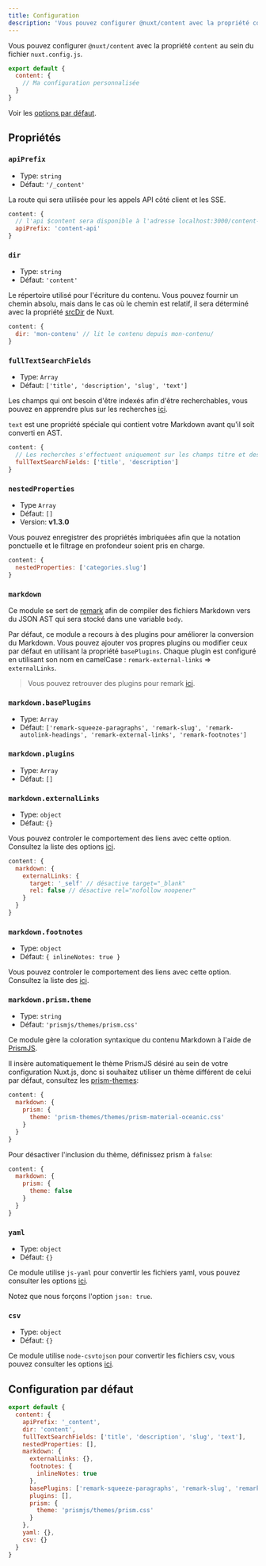 ```yaml
---
title: Configuration
description: 'Vous pouvez configurer @nuxt/content avec la propriété content au sein du fichier nuxt.config.js'
---
```


Vous pouvez configurer `@nuxt/content` avec la propriété `content` au sein du fichier `nuxt.config.js`.

```js [nuxt.config.js]
export default {
  content: {
    // Ma configuration personnalisée
  }
}
```

Voir les [options par défaut](#configuration-par-défaut).

## Propriétés

### `apiPrefix`

- Type: `string`
- Défaut: `'/_content'`

La route qui sera utilisée pour les appels API côté client et les SSE.

```js [nuxt.config.js]
content: {
  // l'api $content sera disponible à l'adresse localhost:3000/content-api
  apiPrefix: 'content-api'
}
```

### `dir`

- Type: `string`
- Défaut: `'content'`

Le répertoire utilisé pour l'écriture du contenu. Vous pouvez fournir un chemin absolu, mais dans le cas où le chemin est relatif, il sera déterminé avec la propriété [srcDir](https://nuxtjs.org/api/configuration-srcdir) de Nuxt.

```js [nuxt.config.js]
content: {
  dir: 'mon-contenu' // lit le contenu depuis mon-contenu/
}
```

### `fullTextSearchFields`

- Type: `Array`
- Défaut: `['title', 'description', 'slug', 'text']`

Les champs qui ont besoin d'être indexés afin d'être recherchables, vous pouvez en apprendre plus sur les recherches [ici](/fr/fetching#searchfield-value).

`text` est une propriété spéciale qui contient votre Markdown avant qu'il soit converti en AST.

```js [nuxt.config.js]
content: {
  // Les recherches s'effectuent uniquement sur les champs titre et description
  fullTextSearchFields: ['title', 'description']
}
```

### `nestedProperties`

- Type `Array`
- Défaut: `[]`
- Version: **v1.3.0**

Vous pouvez enregistrer des propriétés imbriquées afin que la notation ponctuelle et le filtrage en profondeur soient pris en charge.

```js [nuxt.config.js]
content: {
  nestedProperties: ['categories.slug']
}
```

### `markdown`

Ce module se sert de [remark](https://github.com/remarkjs/remark) afin de compiler des fichiers Markdown vers du JSON AST qui sera stocké dans une variable `body`.

Par défaut, ce module a recours à des plugins pour améliorer la conversion du Markdown. Vous pouvez ajouter vos propres plugins ou modifier ceux par défaut en utilisant la propriété `basePlugins`. Chaque plugin est configuré en utilisant son nom en camelCase : `remark-external-links` => `externalLinks`.

> Vous pouvez retrouver des plugins pour remark [ici](https://github.com/remarkjs/remark/blob/master/doc/plugins.md#list-of-plugins).

### `markdown.basePlugins`

- Type: `Array`
- Défaut: `['remark-squeeze-paragraphs', 'remark-slug', 'remark-autolink-headings', 'remark-external-links', 'remark-footnotes']`

### `markdown.plugins`

- Type: `Array`
- Défaut: `[]`

### `markdown.externalLinks`

- Type: `object`
- Défaut: `{}`

Vous pouvez controler le comportement des liens avec cette option. Consultez la liste des options [ici](https://github.com/remarkjs/remark-external-links#api).

```js [nuxt.config.js]
content: {
  markdown: {
    externalLinks: {
      target: '_self' // désactive target="_blank"
      rel: false // désactive rel="nofollow noopener"
    }
  }
}
```

### `markdown.footnotes`

- Type: `object`
- Défaut: `{ inlineNotes: true }`

Vous pouvez controler le comportement des liens avec cette option. Consultez la liste des [ici](https://github.com/remarkjs/remark-footnotes#remarkusefootnotes-options).

### `markdown.prism.theme`

- Type: `string`
- Défaut: `'prismjs/themes/prism.css'`

Ce module gère la coloration syntaxique du contenu Markdown à l'aide de [PrismJS](https://prismjs.com).

Il insère automatiquement le thème PrismJS désiré au sein de votre configuration Nuxt.js, donc si souhaitez utiliser un thème différent de celui par défaut, consultez les [prism-themes](https://github.com/PrismJS/prism-themes):

```js [nuxt.config.js]
content: {
  markdown: {
    prism: {
      theme: 'prism-themes/themes/prism-material-oceanic.css'
    }
  }
}
```

Pour désactiver l'inclusion du thème, définissez prism à `false`:

```js [nuxt.config.js]
content: {
  markdown: {
    prism: {
      theme: false
    }
  }
}
```

### `yaml`

- Type: `object`
- Défaut: `{}`

Ce module utilise `js-yaml` pour convertir les fichiers yaml, vous pouvez consulter les options [ici](https://github.com/nodeca/js-yaml#api).

Notez que nous forçons l'option `json: true`.

### `csv`

- Type: `object`
- Défaut: `{}`

Ce module utilise `node-csvtojson` pour convertir les fichiers csv, vous pouvez consulter les options [ici](https://github.com/Keyang/node-csvtojson#parameters).

## Configuration par défaut

```js [nuxt.config.js]
export default {
  content: {
    apiPrefix: '_content',
    dir: 'content',
    fullTextSearchFields: ['title', 'description', 'slug', 'text'],
    nestedProperties: [],
    markdown: {
      externalLinks: {},
      footnotes: {
        inlineNotes: true
      },
      basePlugins: ['remark-squeeze-paragraphs', 'remark-slug', 'remark-autolink-headings', 'remark-external-links', 'remark-footnotes'],
      plugins: [],
      prism: {
        theme: 'prismjs/themes/prism.css'
      }
    },
    yaml: {},
    csv: {}
  }
}
```
